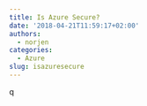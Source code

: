 ```yaml
---
title: Is Azure Secure?
date: '2018-04-21T11:59:17+02:00'
authors:
  - norjen
categories:
  - Azure
slug: isazuresecure
---
```

q
